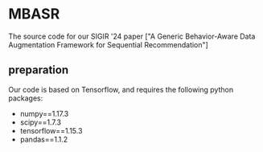 # MBASR
The source code for our SIGIR '24 paper ["A Generic Behavior-Aware Data Augmentation Framework for Sequential Recommendation"]

## preparation
Our code is based on Tensorflow, and requires the following python packages:

- numpy==1.17.3
- scipy==1.7.3
- tensorflow==1.15.3
- pandas==1.1.2
